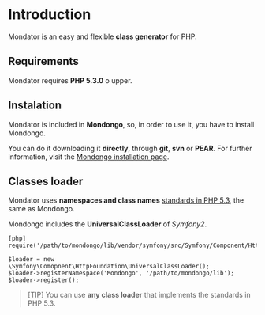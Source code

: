 Introduction
============

Mondator is an easy and flexible **class generator** for PHP.

Requirements
------------

Mondator requires **PHP 5.3.0** o upper.

Instalation
-----------

Mondator is included in **Mondongo**, so, in order to use it, you 
have to install Mondongo.

You can do it downloading it **directly**, through **git**, **svn** or
**PEAR**. For further information, visit the
[Mondongo installation page](http://mondongo.es/installation).

Classes loader
--------------

Mondator uses **namespaces and class names**
[standards in PHP 5.3](http://groups.google.com/group/php-standards/web/psr-0-final-proposal),
the same as Mondongo.

Mondongo includes the **UniversalClassLoader** of *Symfony2*.

    [php]
    require('/path/to/mondongo/lib/vendor/symfony/src/Symfony/Component/HttpFoundation/UniversalClassLoader.php');

    $loader = new \Symfony\Comopnent\HttpFoundation\UniversalClassLoader();
    $loader->registerNamespace('Mondongo', '/path/to/mondongo/lib');
    $loader->register();

>[TIP]
>You can use **any class loader** that implements the standards
>in PHP 5.3.
